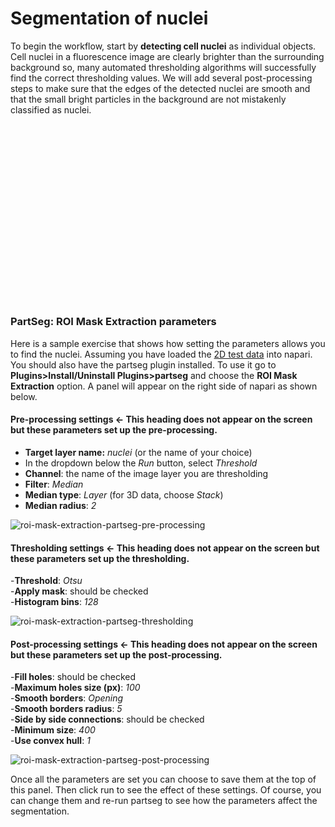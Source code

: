 # Segmentation of nuclei

To begin the workflow, start by **detecting cell nuclei** as individual objects. Cell nuclei in a fluorescence image are clearly brighter than the surrounding background so, many automated thresholding algorithms will successfully find the correct thresholding values. We will add several post-processing steps to make sure that the edges of the detected nuclei are smooth and that the small bright particles in the background are not mistakenly classified as nuclei.

<script src="https://fast.wistia.com/embed/medias/ogftgh3nwb.jsonp" async></script><script src="https://fast.wistia.com/assets/external/E-v1.js" async></script><div class="wistia_responsive_padding" style="padding:56.25% 0 0 0;position:relative;"><div class="wistia_responsive_wrapper" style="height:100%;left:0;position:absolute;top:0;width:100%;"><div class="wistia_embed wistia_async_ogftgh3nwb seo=false videoFoam=true" style="height:100%;position:relative;width:100%"><div class="wistia_swatch" style="height:100%;left:0;opacity:0;overflow:hidden;position:absolute;top:0;transition:opacity 200ms;width:100%;"><img src="https://fast.wistia.com/embed/medias/ogftgh3nwb/swatch" style="filter:blur(5px);height:100%;object-fit:contain;width:100%;" alt="" aria-hidden="true" onload="this.parentNode.style.opacity=1;" /></div></div></div></div>

### PartSeg: ROI Mask Extraction parameters
Here is a sample exercise that shows how setting the parameters allows you to find the nuclei. Assuming you have loaded the [2D test data](https://github.com/chanzuckerberg/napari-segmentation-workshop/raw/main/content/workflow/images/cells_gh2ax.tif) into napari. You should also have the partseg plugin installed. To use it go to **Plugins>Install/Uninstall Plugins>partseg** and choose the **ROI Mask Extraction** option. A panel will appear on the right side of napari as shown below.   
#### Pre-processing settings <- This heading does not appear on the screen but these parameters set up the pre-processing.  
- **Target layer name:** *nuclei* (or the name of your choice)  
- In the dropdown below the *Run* button, select *Threshold*  
- **Channel**: the name of the image layer you are thresholding  
- **Filter**: *Median*    
- **Median type**: *Layer* (for 3D data, choose *Stack*)  
- **Median radius**: *2*       

![roi-mask-extraction-partseg-pre-processing](.\images\roi-mask-extraction-partseg-pre-processing.png)  

#### Thresholding settings <- This heading does not appear on the screen but these parameters set up the thresholding.   
-**Threshold**: *Otsu*  
-**Apply mask**: should be checked    
-**Histogram bins**: *128*    

![roi-mask-extraction-partseg-thresholding](.\images\roi-mask-extraction-partseg-thresholding.png)  

#### Post-processing settings <- This heading does not appear on the screen but these parameters set up the post-processing.   
-**Fill holes**: should be checked  
-**Maximum holes size (px)**: *100*    
-**Smooth borders**: *Opening*    
-**Smooth borders radius**: *5*  
-**Side by side connections**: should be checked  
-**Minimum size**: *400*  
-**Use convex hull**: *1*  
  
![roi-mask-extraction-partseg-post-processing](.\images\roi-mask-extraction-partseg-post-processing.png)  

Once all the parameters are set you can choose to save them at the top of this panel. Then click run to see the effect of these settings. Of course, you can change them and re-run partseg to see how the parameters affect the segmentation. 
